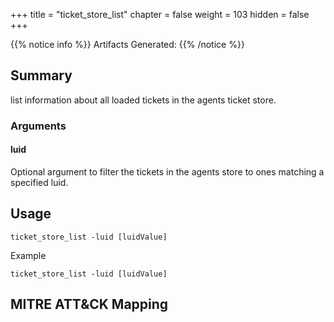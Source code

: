 +++
title = "ticket_store_list"
chapter = false
weight = 103
hidden = false
+++

{{% notice info %}}
Artifacts Generated: 
{{% /notice %}}

## Summary
list information about all loaded tickets in the agents ticket store.


### Arguments


#### luid
Optional argument to filter the tickets in the agents store to ones matching a specified luid.



## Usage
```
ticket_store_list -luid [luidValue]
```

Example
```
ticket_store_list -luid [luidValue]
```

## MITRE ATT&CK Mapping
